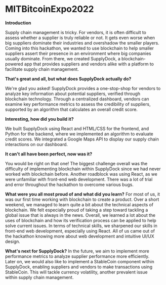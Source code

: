 # MITBitcoinExpo2022

**Introduction**

Supply chain management is tricky. For vendors, it is often difficult to assess whether a supplier is truly reliable or not. It gets even worse when big suppliers dominate their industries and overshadow the smaller players. Coming into this hackathon, we wanted to use blockchain to help smaller suppliers assert their presence in an environment where big companies usually dominate. From there, we created SupplyDock, a blockchain-powered app that provides suppliers and vendors alike with a platform to facilitate supply chain management.

**That's great and all, but what does SupplyDock actually do?**

We're glad you asked! SupplyDock provides a one-stop-shop for vendors to analyze key information about potential suppliers, verified through blockchain technology. Through a centralized dashboard, vendors can examine key performance metrics to assess the credibility of suppliers, supported by an algorithm that calculates an overall credit score.

**Interesting, how did you build it?**

We built SupplyDock using React and HTML/CSS for the frontend, and Python for the backend, where we implemented an algorithm to evaluate credit scores. We integrated a Google Maps API to display our supply chain interactions on our dashboard.

**It can't all have been perfect, now was it?**

You would be right on that one! The biggest challenge overall was the difficulty of implementing blockchain within SupplyDock since we had never worked with blockchain before. Another roadblock was using React, as we were unfamiliar with front-end web development. There was a lot of trial and error throughout the hackathon to overcome various bugs.

**What were you all most proud of and what did you learn?**
For most of us, it was our first time working with blockchain to create a product. Over a short weekend, we managed to learn quite a bit about the technical aspects of blockchain. We felt especially proud of taking a step toward tackling a global issue that is always in the news. Overall, we learned a lot about the uses of blockchain and how its verification process can be applied to help solve current issues. In terms of technical skills, we sharpened our skills in front-end web development, especially using React. All of us came out of the hackathon knowing more about web development and intuitive UI/UX design.

**What's next for SupplyDock?**
In the future, we aim to implement more performance metrics to analyze supplier performance more efficiently. Later on, we would also like to implement a StableCoin component within SupplyDock, enabling suppliers and vendors to make transactions using StableCoin. This will tackle currency volatility, another prevalent issue within supply chain management.









